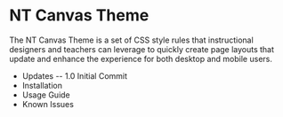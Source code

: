 # NT Canvas Theme

The NT Canvas Theme is a set of CSS style rules that instructional designers and teachers can leverage to quickly create page layouts that update and enhance the experience for both desktop and mobile users. 

- Updates
-- 1.0 Initial Commit
- Installation
- Usage Guide
- Known Issues
